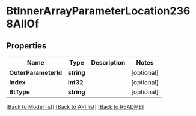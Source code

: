 # BtInnerArrayParameterLocation2368AllOf

## Properties

Name | Type | Description | Notes
------------ | ------------- | ------------- | -------------
**OuterParameterId** | **string** |  | [optional] 
**Index** | **int32** |  | [optional] 
**BtType** | **string** |  | [optional] 

[[Back to Model list]](../README.md#documentation-for-models) [[Back to API list]](../README.md#documentation-for-api-endpoints) [[Back to README]](../README.md)


